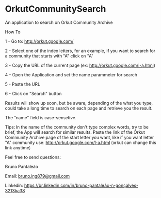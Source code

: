 # OrkutCommunitySearch
An application to search on Orkut Community Archive

How To

1 - Go to: http://orkut.google.com/

2 - Select one of the index letters, for an example, if you want to search for a community that starts with "A" click on "A"

3 - Copy the URL of the current page (ex: http://orkut.google.com/l-a.html)

4 - Open the Application and set the name parammeter for search

5 - Paste the URL

6 - Click on "Search" button


Results will show up soon, but be aware, depending of the what you type, could take a long time to search on each page and retrieve you the result.


The "name" field is case-sensetive.



Tips:
In the name of the community don't type complex words, try to be brief, the App will search for similar results.
Paste the link of the Orkut Community Archive page of the start letter you want, like if you want letter "A" community use:
http://orkut.google.com/l-a.html (orkut can change this link anytime)

Feel free to send questions:


Bruno Pantaleão


Email: bruno.ing879@gmail.com


Linkedin: https://br.linkedin.com/in/bruno-pantaleão-n-gonçalves-3213ba38


